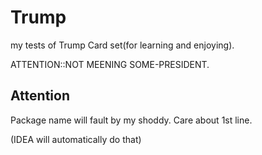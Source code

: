 # Trump
my tests of Trump Card set(for learning and enjoying).

ATTENTION::NOT MEENING SOME-PRESIDENT.

## Attention
Package name will fault by my shoddy. Care about 1st line.

(IDEA will automatically do that)
